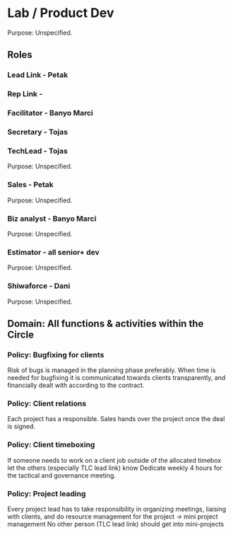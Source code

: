 # Lab / Product Dev
Purpose: Unspecified.

## Roles

### Lead Link - Petak
### Rep Link -
### Facilitator - Banyo Marci
### Secretary - Tojas

### TechLead - Tojas
Purpose: Unspecified.

### Sales - Petak
Purpose: Unspecified.

### Biz analyst - Banyo Marci
Purpose: Unspecified.

### Estimator - all senior+ dev
Purpose: Unspecified.

### Shiwaforce - Dani
Purpose: Unspecified.


## Domain: All functions & activities within the Circle

### Policy: Bugfixing for clients
Risk of bugs is managed in the planning phase preferably. 
When time is needed for bugfixing it is communicated towards clients transparently, and financially dealt with according to the contract.

### Policy: Client relations
Each project has a responsible. 
Sales hands over the project once the deal is signed.

### Policy: Client timeboxing
If someone needs to work on a client job outside of the allocated timebox let the others (especially TLC lead link) know 
Dedicate weekly 4 hours for the tactical and governance meeting.

### Policy: Project leading
Every project lead has to take responsibility in organizing meetings, liaising with clients, and do resource management for the project → mini project management 
No other person (TLC lead link) should get into mini-projects

